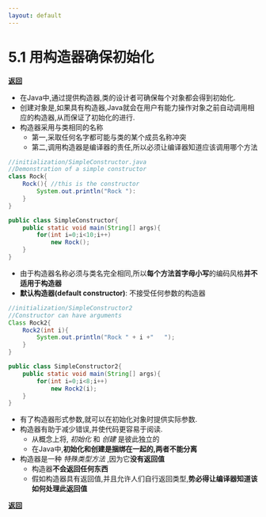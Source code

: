 ```yaml
---
layout: default
---
```


# 5.1 用构造器确保初始化

[**返回**](../menu)

- 在Java中,通过提供构造器,类的设计者可确保每个对象都会得到初始化.  
- 创建对象是,如果具有构造器,Java就会在用户有能力操作对象之前自动调用相应的构造器,从而保证了初始化的进行.  
- 构造器采用与类相同的名称  
    - 第一,采取任何名字都可能与类的某个成员名称冲突  
    - 第二,调用构造器是编译器的责任,所以必须让编译器知道应该调用哪个方法  

```java
//initialization/SimpleConstructor.java
//Demonstration of a simple constructor
class Rock{
    Rock(){ //this is the constructor
        System.out.println("Rock "):
    }
}

public class SimpleConstructor{
    public static void main(String[] args){
        for(int i=0;i<10;i++)
            new Rock();
    }
}
```

- 由于构造器名称必须与类名完全相同,所以**每个方法首字母小写**的编码风格**并不适用于构造器**  
- **默认构造器(default constructor)**: 不接受任何参数的构造器  

```java
//initialization/SimpleConstructor2
//Constructor can have arguments
Class Rock2{
    Rock2(int i){
        System.out.println("Rock " + i +"   ");
    }
}

public class SimpleConstructor2{
    public static void main(String[] args){
        for(int i=0;i<8;i++)
            new Rock2(i);
    }
}
```
- 有了构造器形式参数,就可以在初始化对象时提供实际参数.  
- 构造器有助于减少错误,并使代码更容易于阅读.  
    - 从概念上将, _初始化_ 和 _创建_ 是彼此独立的  
    - 在Java中,**初始化和创建是捆绑在一起的,两者不能分离**  
- 构造器是一种 _特殊类型方法_ ,因为它**没有返回值**
    - 构造器**不会返回任何东西**  
    - 假如构造器具有返回值,并且允许人们自行返回类型,**势必得让编译器知道该如何处理此返回值**  

[**返回**](../menu)